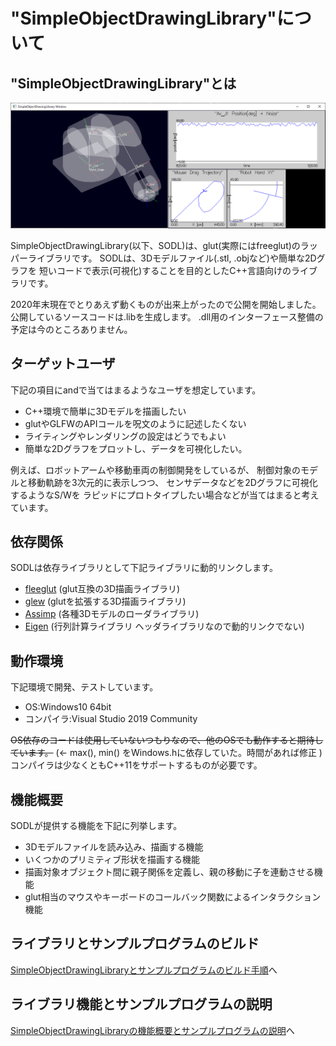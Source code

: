
# "SimpleObjectDrawingLibrary"について

## "SimpleObjectDrawingLibrary"とは
![image_SODL_RobotAndGraph](fig/GraphPlot.PNG)

SimpleObjectDrawingLibrary(以下、SODL)は、glut(実際にはfreeglut)のラッパーライブラリです。
SODLは、3Dモデルファイル(.stl, .objなど)や簡単な2Dグラフを
短いコードで表示(可視化)することを目的としたC++言語向けのライブラリです。


2020年末現在でとりあえず動くものが出来上がったので公開を開始しました。公開しているソースコードは.libを生成します。
.dll用のインターフェース整備の予定は今のところありません。

## ターゲットユーザ
下記の項目にandで当てはまるようなユーザを想定しています。
- C++環境で簡単に3Dモデルを描画したい
- glutやGLFWのAPIコールを呪文のように記述したくない
- ライティングやレンダリングの設定はどうでもよい
- 簡単な2Dグラフをプロットし、データを可視化したい。

例えば、ロボットアームや移動車両の制御開発をしているが、
制御対象のモデルと移動軌跡を3次元的に表示しつつ、
センサデータなどを2Dグラフに可視化するようなS/Wを
ラピッドにプロトタイプしたい場合などが当てはまると考えています。

## 依存関係
SODLは依存ライブラリとして下記ライブラリに動的リンクします。
- [fleeglut](http://freeglut.sourceforge.net/) (glut互換の3D描画ライブラリ)
- [glew](http://glew.sourceforge.net/) (glutを拡張する3D描画ライブラリ)
- [Assimp](http://assimp.org/) (各種3Dモデルのローダライブラリ)
- [Eigen](https://eigen.tuxfamily.org/index.php?title=Main_Page) (行列計算ライブラリ ヘッダライブラリなので動的リンクでない)

## 動作環境
下記環境で開発、テストしています。
- OS:Windows10 64bit
- コンパイラ:Visual Studio 2019 Community

~~OS依存のコードは使用していないつもりなので、他のOSでも動作すると期待しています。~~ (← max(), min() をWindows.hに依存していた。時間があれば修正 )
コンパイラは少なくともC++11をサポートするものが必要です。


## 機能概要
SODLが提供する機能を下記に列挙します。
- 3Dモデルファイルを読み込み、描画する機能
- いくつかのプリミティブ形状を描画する機能
- 描画対象オブジェクト間に親子関係を定義し、親の移動に子を連動させる機能
- glut相当のマウスやキーボードのコールバック関数によるインタラクション機能

## ライブラリとサンプルプログラムのビルド
[SimpleObjectDrawingLibraryとサンプルプログラムのビルド手順](BuildLibraryAndSamples.md)へ

## ライブラリ機能とサンプルプログラムの説明
[SimpleObjectDrawingLibraryの機能概要とサンプルプログラムの説明](FeaturesExplaindWithSamples.md)へ

